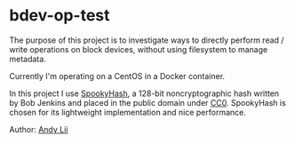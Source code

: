# bdev-op-test

The purpose of this project is to investigate ways to directly perform read /
write operations on block devices, without using filesystem to manage metadata.

Currently I'm operating on a CentOS in a Docker container.

In this project I use [SpookyHash](http://burtleburtle.net/bob/hash/spooky.html),
a 128-bit noncryptographic hash written by Bob Jenkins and placed in the public 
domain under [CC0](https://creativecommons.org/publicdomain/zero/1.0/). SpookyHash
is chosen for its lightweight implementation and nice performance.

Author: [Andy Lii](mailto:usefulalgorithm@gmail.com)
